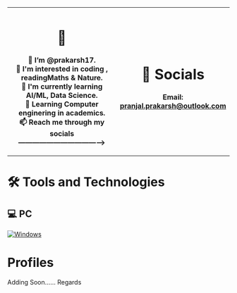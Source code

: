<table>
  <tr>
    <th width="50%">

<!-- ## Hello friends <img src="https://raw.githubusercontent.com/MartinHeinz/MartinHeinz/master/wave.gif" width="20px"> -->


# 👋
👋 I’m @prakarsh17. <br>
👀 I'm interested in coding , readingMaths & Nature. <br>
🌱 I'm currently learning AI/ML, Data Science. <br>
📖 Learning Computer enginering in academics. <br>
📫 Reach me through my socials ———————————⟶
    </th>
<!-- - 💞️ I’m looking to collaborate on ...  -->
<!--
yashppawar/yashppawar is a ✨ special ✨ repository because its `README.md` (this file) appears on your GitHub profile.
You can click the Preview link to take a look at your changes.
-->
<th>

# 🔗 Socials

 Email: pranjal.prakarsh@outlook.com

</th>
</tr>
</table>

# 🛠 Tools and Technologies



## 💻 PC
[![Windows](https://img.shields.io/badge/Windows-laptop-0078D6?style=for-the-badge&logo=windows)](https://www.microsoft.com/en/windows/)

# Profiles
Adding Soon......
Regards
